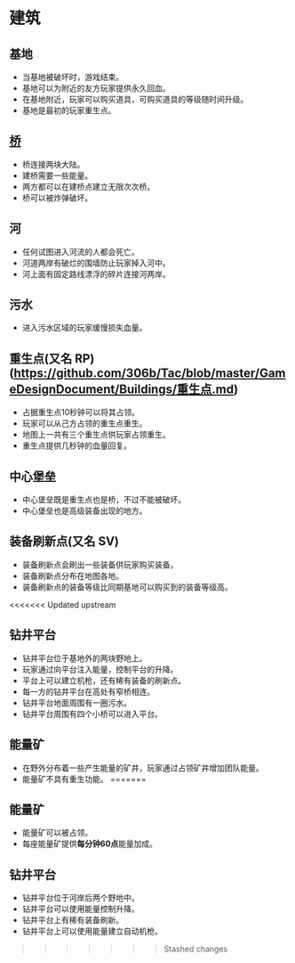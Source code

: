 # 建筑
## 基地
- 当基地被破坏时，游戏结束。
- 基地可以为附近的友方玩家提供永久回血。
- 在基地附近，玩家可以购买道具，可购买道具的等级随时间升级。
- 基地是最初的玩家重生点。

## [桥](https://github.com/306b/Tac/blob/master/GameDesignDocument/Buildings/桥.md)
- 桥连接两块大陆。
- 建桥需要一些能量。
- 两方都可以在建桥点建立无限次次桥。
- 桥可以被炸弹破坏。

## 河
- 任何试图进入河流的人都会死亡。
- 河道两岸有破烂的围墙防止玩家掉入河中。
- 河上面有固定路线漂浮的碎片连接河两岸。

## 污水
- 进入污水区域的玩家缓慢损失血量。

## 重生点(又名 RP)(https://github.com/306b/Tac/blob/master/GameDesignDocument/Buildings/重生点.md)
- 占据重生点10秒钟可以将其占领。
- 玩家可以从己方占领的重生点重生。
- 地图上一共有三个重生点供玩家占领重生。
- 重生点提供几秒钟的血量回复。

## 中心堡垒
- 中心堡垒既是重生点也是桥，不过不能被破坏。
- 中心堡垒也是高级装备出现的地方。

## 装备刷新点(又名 SV)
- 装备刷新点会刷出一些装备供玩家购买装备。
- 装备刷新点分布在地图各地。
- 装备刷新点的装备等级比同期基地可以购买到的装备等级高。

<<<<<<< Updated upstream
## 钻井平台
- 钻井平台位于基地外的两块野地上。
- 玩家通过向平台注入能量，控制平台的升降。
- 平台上可以建立机枪，还有稀有装备的刷新点。
- 每一方的钻井平台在高处有窄桥相连。
- 钻井平台地面周围有一圈污水。
- 钻井平台周围有四个小桥可以进入平台。

## 能量矿
- 在野外分布着一些产生能量的矿井，玩家通过占领矿井增加团队能量。
- 能量矿不具有重生功能。
=======
## 能量矿
- 能量矿可以被占领。
- 每座能量矿提供**每分钟60点**能量加成。

## 钻井平台
- 钻井平台位于河岸后两个野地中。
- 钻井平台可以使用能量控制升降。
- 钻井平台上有稀有装备刷新。
- 钻井平台上可以使用能量建立自动机枪。
>>>>>>> Stashed changes
